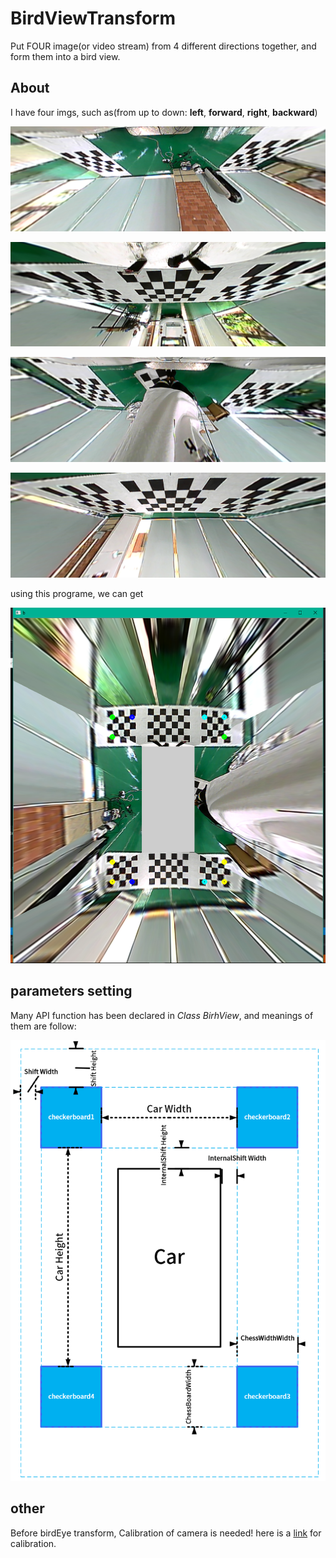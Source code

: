 # BirdViewTransform
Put FOUR image(or video stream) from 4 different directions together, and form them into a bird view. 

## About

I have four imgs, such as(from up to down: **left**, **forward**, **right**, **backward**)

![Left](img/0.png)

![Forward](img/1.png)

![Right](img/2.png)

![Backward](img/3.png)

using this programe, we can get

![after transform](img/ok.png)

## parameters setting
Many API function has been declared in *Class BirhView*, and meanings of them are follow:

![param setting](img/ParamSetting.png)

## other

Before birdEye transform, Calibration of camera is needed! here is a [link](http://tanzby.cn/2017/08/01/%E5%9F%BA%E4%BA%8EopenCV%E7%9A%84%E7%9B%B8%E6%9C%BA%E6%A0%A1%E6%AD%A3%E7%A8%8B%E5%BA%8F/) for calibration. 

